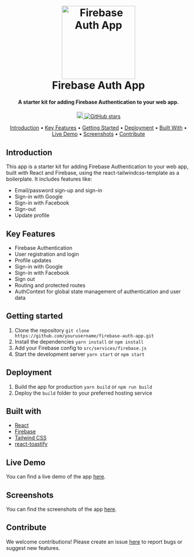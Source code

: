 <h1 align="center">
  <br>
  <a href="https://github.com/yourusername/firebase-auth-app">
    <img src="https://raw.githubusercontent.com/yourusername/firebase-auth-app/main/logo.svg" alt="Firebase Auth App" width="200">
  </a>
  <br>
  Firebase Auth App
  <br>
</h1>

<h4 align="center">A starter kit for adding Firebase Authentication to your web app.</h4>

<p align="center">
  <a href="https://img.shields.io/npm/v/npm?style=plastic">
    <img src="https://img.shields.io/npm/v/npm?style=plastic" alt="npm version" height="18">
  </a>
  <a href="https://github.com/yourusername/firebase-auth-app">
    <img src="https://img.shields.io/github/stars/yourusername/firebase-auth-app?style=social" alt="GitHub stars">
  </a>
</p>

<p align="center">
  <a href="#introduction">Introduction</a> •
  <a href="#key-features">Key Features</a> •
  <a href="#getting-started">Getting Started</a> •
  <a href="#deployment">Deployment</a> •
  <a href="#built-with">Built With</a> •
  <a href="#live-demo">Live Demo</a> •
  <a href="#screenshots">Screenshots</a> •
  <a href="#contribute">Contribute</a>
</p>

<h2 id="introduction">Introduction</h2>

<p>This app is a starter kit for adding Firebase Authentication to your web app, built with React and Firebase, using the react-tailwindcss-template as a boilerplate. It includes features like:</p>

<ul>
  <li>
    <i class="fas fa-check"></i> Email/password sign-up and sign-in
  </li>
  <li>
    <i class="fas fa-check"></i> Sign-in with Google
  </li>
  <li>
    <i class="fas fa-check"></i> Sign-in with Facebook
  </li>
  <li>
    <i class="fas fa-check"></i> Sign-out
  </li>
  <li>
    <i class="fas fa-check"></i> Update profile
  </li>
</ul>

<h2 id="key-features">Key Features</h2>

<ul>
  <li>
    <i class="fas fa-fire"></i> Firebase Authentication
  </li>
  <li>
    <i class="fas fa-user-plus"></i> User registration and login
  </li>
  <li>
    <i class="fas fa-user-edit"></i> Profile updates
  </li>
  <li>
    <i class="fab fa-google"></i> Sign-in with Google
  </li>
  <li>
    <i class="fab fa-facebook"></i> Sign-in with Facebook
  </li>
  <li>
    <i class="fas fa-sign-out-alt"></i> Sign out
  </li>
  <li>
    <i class="fas fa-route"></i> Routing and protected routes
  </li>
  <li>
    <i class="fas fa-user-shield"></i> AuthContext for global state management of authentication and user data
  </li>
</ul>




<h2 id="getting-started">Getting started</h2>

<ol>
  <li>
    <i class="fas fa-code-branch"></i> Clone the repository
    <code>git clone https://github.com/yourusername/firebase-auth-app.git</code>
  </li>
 <li>
    <i class="fas fa-box"></i> Install the dependencies
    <code>yarn install</code>
    or
    <code>npm install</code>
  </li>
  <li>
    <i class="fas fa-cogs"></i> Add your Firebase config to <code>src/services/firebase.js</code>
  </li>
  <li>
    <i class="fas fa-play"></i> Start the development server
    <code>yarn start</code>
    or
    <code>npm start</code>
  </li>
</ol>

<h2 id="deployment">Deployment</h2>

<ol>
  <li>
    <i class="fas fa-rocket"></i> Build the app for production
    <code>yarn build</code>
    or
    <code>npm run build</code>
  </li>
  <li>
    <i class="fas fa-cloud-upload-alt"></i> Deploy the <code>build</code> folder to your preferred hosting service
  </li>
</ol>

<h2 id="built-with">Built with</h2>

<ul>
  <li>
    <i class="fab fa-react"></i> <a href="https://reactjs.org/">React</a>
  </li>
  <li>
    <i class="fas fa-fire"></i> <a href="https://firebase.google.com/">Firebase</a>
  </li>
  <li>
    <i class="fas fa-palette"></i> <a href="https://tailwindcss.com/">Tailwind CSS</a>
  </li>
  <li>
    <i class="fas fa-exclamation-triangle"></i> <a href="https://www.npmjs.com/package/react-toastify">react-toastify</a>
  </li>
</ul>

<h2 id="live-demo">Live Demo</h2>

<p>You can find a live demo of the app <a href="https://yourusername.github.io/firebase-auth-app/">here</a>.</p>

<h2 id="screenshots">Screenshots</h2>

<p>You can find the screenshots of the app <a href="https://drive.google.com">here</a>.</p>

<h2 id="contribute">Contribute</h2>

<p>We welcome contributions! Please create an issue <a href="https://github.com/yourusername/firebase-auth-app/issues">here</a> to report bugs or suggest new features.</p>


